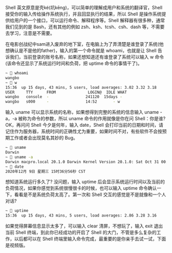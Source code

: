 Shell 英文原意是壳ké(坑kēng)，可以简单的理解成用户和系统的翻译官，Shell 接受你的输入传给操作系统执行，并且回显执行的结果，所以 Shell 是操作系统提供给用户的一个接口，可以运行命令、解释程序等。Shell 解释器有很多种，通常我们见到的是 Bash，还有其他的例如 zsh、ksh、tcsh、csh、dash 等，不需要去学习，注意是不需要。

在电影创战纪中sam进入废弃的地下室，在电脑上为了弄清楚是谁登录了系统(他想确认是不是他的father)，输入的第一个命令就是 whoami，也就是让 Shell 告诉我们，当前登录的账号名称，如果还想知道还有谁登录了系统可以输入 w 命令(该命令还显示了系统运行时间和负荷，把 uptime 命令的事情干了)。

```bash
~ 🍎 whoami
wangbo
~ 🍎 w
15:36  up 15 days, 43 mins, 5 users, load averages: 3.02 3.32 3.18
USER     TTY      FROM              LOGIN@  IDLE WHAT
wangbo   console  -                241120  15days -
wangbo   s000     -                14:52       - w
```

输入 uname 可以显示系统的名称，如果想得到完整的系统的信息输入 uname -a，-a 被称为命令的参数，所以 uname 命令的作用就像是你在问 Shell：你是谁? OK，再问问 Shell 今夕是何年，输入 date，Shell 会打印当前的日期和时间，请记住作为服务器，系统时间的正确性尤为重要，如果时间不对，有些软件不会按预期工作或者会出现莫名其妙的 Bug。

```bash
~ 🍎 uname
Darwin
~ 🍎 uname -a
Darwin macpro.local 20.1.0 Darwin Kernel Version 20.1.0: Sat Oct 31 00:07:11 PDT 2020; root:xnu-7195.50.7~2/RELEASE_X86_64 x86_64
~ 🍎 date
2020年12月 9日 星期三 15时36分56秒 CST
```

想知道系统运行多久了? 没问题，输入 uptime 后会显示系统运行时间以及当前的负荷情况，如果你感觉到系统很慢很卡的时候，也可以输入 uptime 命令确认一下，看看是不是系统负荷太高了。第一次和 Shell 交互的感觉是不是就像和一个人对话?

```bash
~ 🍎 uptime
15:36  up 15 days, 43 mins, 5 users, load averages: 2.86 3.28 3.16
```

如果觉得屏幕信息显示太多了，可以输入 clear 清屏，不想玩了，输入 exit 退出当前 Shell 终端，到此你已经成功的开启了 Shell 的大门，不管是多么复杂的工作，以后都可以在 Shell 终端里输入命令完成，最重要的是你亲手去试一试，下面是视频版。
